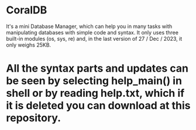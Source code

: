 # CoralDB
It's a mini Database Manager, which can help you in many tasks with manipulating databases with simple code and syntax.
It only uses three built-in modules (os, sys, re) and, in the last version of 27 / Dec / 2023, it only weighs 25KB.

# All the syntax parts and updates can be seen by selecting help_main() in shell or by reading help.txt, which if it is deleted you can download at this repository.
